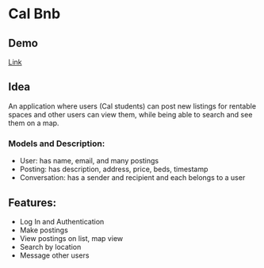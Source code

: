 # Cal Bnb
## Demo
[Link](https://calbnb.herokuapp.com/)

## Idea
An application where users (Cal students) can post new listings for rentable spaces and other users can view them, while being able to search and see them on a map.

### Models and Description:
- User: has name, email, and many postings
- Posting: has description, address, price, beds, timestamp
- Conversation: has a sender and recipient and each belongs to a user

## Features:
- Log In and Authentication
- Make postings
- View postings on list, map view
- Search by location
- Message other users
